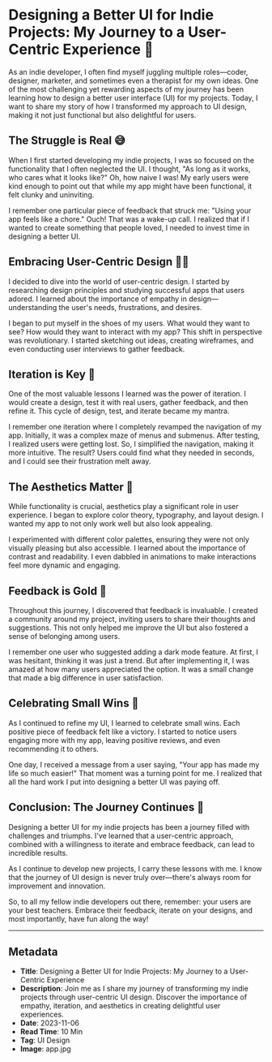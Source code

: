 # Designing a Better UI for Indie Projects: My Journey to a User-Centric Experience 🎨

As an indie developer, I often find myself juggling multiple roles—coder, designer, marketer, and sometimes even a therapist for my own ideas. One of the most challenging yet rewarding aspects of my journey has been learning how to design a better user interface (UI) for my projects. Today, I want to share my story of how I transformed my approach to UI design, making it not just functional but also delightful for users. 

## The Struggle is Real 😅

When I first started developing my indie projects, I was so focused on the functionality that I often neglected the UI. I thought, "As long as it works, who cares what it looks like?" Oh, how naive I was! My early users were kind enough to point out that while my app might have been functional, it felt clunky and uninviting. 

I remember one particular piece of feedback that struck me: "Using your app feels like a chore." Ouch! That was a wake-up call. I realized that if I wanted to create something that people loved, I needed to invest time in designing a better UI.

## Embracing User-Centric Design 🧑‍🎨

I decided to dive into the world of user-centric design. I started by researching design principles and studying successful apps that users adored. I learned about the importance of empathy in design—understanding the user's needs, frustrations, and desires. 

I began to put myself in the shoes of my users. What would they want to see? How would they want to interact with my app? This shift in perspective was revolutionary. I started sketching out ideas, creating wireframes, and even conducting user interviews to gather feedback. 

## Iteration is Key 🔄

One of the most valuable lessons I learned was the power of iteration. I would create a design, test it with real users, gather feedback, and then refine it. This cycle of design, test, and iterate became my mantra. 

I remember one iteration where I completely revamped the navigation of my app. Initially, it was a complex maze of menus and submenus. After testing, I realized users were getting lost. So, I simplified the navigation, making it more intuitive. The result? Users could find what they needed in seconds, and I could see their frustration melt away. 

## The Aesthetics Matter 🎨

While functionality is crucial, aesthetics play a significant role in user experience. I began to explore color theory, typography, and layout design. I wanted my app to not only work well but also look appealing. 

I experimented with different color palettes, ensuring they were not only visually pleasing but also accessible. I learned about the importance of contrast and readability. I even dabbled in animations to make interactions feel more dynamic and engaging. 

## Feedback is Gold 💬

Throughout this journey, I discovered that feedback is invaluable. I created a community around my project, inviting users to share their thoughts and suggestions. This not only helped me improve the UI but also fostered a sense of belonging among users. 

I remember one user who suggested adding a dark mode feature. At first, I was hesitant, thinking it was just a trend. But after implementing it, I was amazed at how many users appreciated the option. It was a small change that made a big difference in user satisfaction. 

## Celebrating Small Wins 🎉

As I continued to refine my UI, I learned to celebrate small wins. Each positive piece of feedback felt like a victory. I started to notice users engaging more with my app, leaving positive reviews, and even recommending it to others. 

One day, I received a message from a user saying, "Your app has made my life so much easier!" That moment was a turning point for me. I realized that all the hard work I put into designing a better UI was paying off. 

## Conclusion: The Journey Continues 🚀

Designing a better UI for my indie projects has been a journey filled with challenges and triumphs. I've learned that a user-centric approach, combined with a willingness to iterate and embrace feedback, can lead to incredible results. 

As I continue to develop new projects, I carry these lessons with me. I know that the journey of UI design is never truly over—there's always room for improvement and innovation. 

So, to all my fellow indie developers out there, remember: your users are your best teachers. Embrace their feedback, iterate on your designs, and most importantly, have fun along the way! 

---

## Metadata

- **Title**: Designing a Better UI for Indie Projects: My Journey to a User-Centric Experience
- **Description**: Join me as I share my journey of transforming my indie projects through user-centric UI design. Discover the importance of empathy, iteration, and aesthetics in creating delightful user experiences.
- **Date**: 2023-11-06
- **Read Time**: 10 Min
- **Tag**: UI Design
- **Image**: app.jpg
